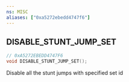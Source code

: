 ```yaml
---
ns: MISC
aliases: ["0xa5272ebedd4747f6"]
---
```

## DISABLE_STUNT_JUMP_SET

```c
// 0xA5272EBEDD4747F6
void DISABLE_STUNT_JUMP_SET();
```

Disable all the stunt jumps with specified set id

